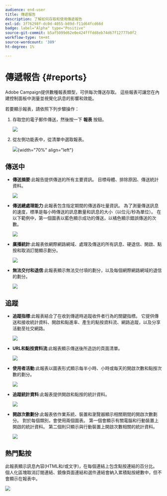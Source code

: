 ```yaml
---
audience: end-user
title: 傳遞報告
description: 了解如何存取和使用傳遞報告
exl-id: 3f76298f-dc0d-4055-b89d-f11d64fcd66d
badge: label="Alpha" type="Positive"
source-git-commit: b5af5099d62e0e424fffdd8eb74d67f12777b0f2
workflow-type: tm+mt
source-wordcount: '389'
ht-degree: 1%

---
```


# 傳遞報告 {#reports}


Adobe Campaign提供數種報表類型，可供每次傳送存取。 這些報表可讓您在內建控制面板中測量並視覺化訊息的影響和效能。

若要顯示報表，請依照下列步驟操作：

1. 存取您的電子郵件傳送，然後按一下 **報表** 按鈕。

   ![](assets/reporting.png)

1. 從左側功能表中，從清單中選取報表。

   ![](assets/reporting2.png){width="70%" align="left"}

## 傳送中

* **傳送摘要**:此報告提供傳送的所有主要資訊。 目標母體、排除原因、傳送統計資料。

   ![](assets/reporting3.png)

* **傳送總處理能力**:此報表包含指定期間的傳送吞吐量資訊。 為了測量傳送訊息的速度，標準是每小時傳送的訊息數量和訊息的大小（以位元/秒為單位）。 在以下範例中，第一個圖表以藍色顯示成功的傳送，以橘色顯示錯誤傳送的次數。

   ![](assets/reporting3bis.png)

* **廣播統計**:此報表依網際網路網域、處理及傳送的所有訊息、硬退信、開啟、點按和取消訂閱顯示劃分。

   ![](assets/reporting4.png)

* **無法交付和退信**:此報表顯示無法交付項的劃分，以及每個網際網路網域的退信的劃分。

   ![](assets/reporting5.png)

## 追蹤

* **追蹤指標**:此報表結合了在收到傳遞時追蹤收件者行為的關鍵指標。 它提供傳送和接收統計資料、開啟和點進率、產生的點按資料流、網路追蹤，以及分享活動至社交網路。

   ![](assets/reporting6.png)

* **URL和點按資料流**:此報表顯示傳送後所造訪的頁面清單。

   ![](assets/reporting7.png)

* **使用者活動**:此報表以圖表形式顯示每半小時、小時或每天的開啟次數和點按次數的劃分。

   ![](assets/reporting8.png)

* **追蹤統計資料**:此報表提供開啟和點按的統計資料。

   ![](assets/reporting9.png)

* **開啟次數劃分**:此報表依作業系統、裝置和瀏覽器顯示相關期間的開啟次數劃分。 對於每個類別，會使用兩個圖表。 第一個會顯示有關電腦和行動裝置上開啟的統計資料。 第二個則只顯示與行動裝置上開啟次數相關的統計資料。

   ![](assets/reporting10.png)

## 熱門點按

此報表顯示訊息內容(HTML和/或文字)，在每個連結上包含點按連結的百分比。 個人化區塊取消訂閱連結、鏡像頁面連結和選件連結會納入累積點按總數中，但不會顯示在報表中。

![](assets/reporting11.png)
